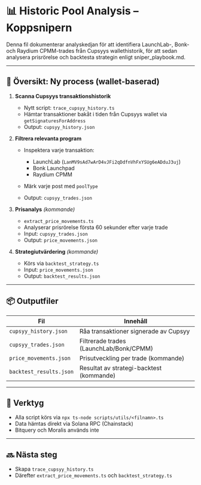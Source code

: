 # 📊 Historic Pool Analysis – Koppsnipern

Denna fil dokumenterar analyskedjan för att identifiera LaunchLab-, Bonk- och Raydium CPMM-trades från Cupsyys wallethistorik, för att sedan analysera prisrörelse och backtesta strategin enligt sniper\_playbook.md.

---

## 🔁 Översikt: Ny process (wallet-baserad)

1. **Scanna Cupsyys transaktionshistorik**

   * Nytt script: `trace_cupsyy_history.ts`
   * Hämtar transaktioner bakåt i tiden från Cupsyys wallet via `getSignaturesForAddress`
   * Output: `cupsyy_history.json`

2. **Filtrera relevanta program**

   * Inspektera varje transaktion:

     * LaunchLab (`LanMV9sAd7wArD4vJFi2qDdfnVhFxYSUg6eADduJ3uj`)
     * Bonk Launchpad
     * Raydium CPMM
   * Märk varje post med `poolType`
   * Output: `cupsyy_trades.json`

3. **Prisanalys** *(kommande)*

   * `extract_price_movements.ts`
   * Analyserar prisrörelse första 60 sekunder efter varje trade
   * Input: `cupsyy_trades.json`
   * Output: `price_movements.json`

4. **Strategiutvärdering** *(kommande)*

   * Körs via `backtest_strategy.ts`
   * Input: `price_movements.json`
   * Output: `backtest_results.json`

---

## 📦 Outputfiler

| Fil                     | Innehåll                                 |
| ----------------------- | ---------------------------------------- |
| `cupsyy_history.json`   | Råa transaktioner signerade av Cupsyy    |
| `cupsyy_trades.json`    | Filtrerade trades (LaunchLab/Bonk/CPMM)  |
| `price_movements.json`  | Prisutveckling per trade (kommande)      |
| `backtest_results.json` | Resultat av strategi-backtest (kommande) |

---

## 🧰 Verktyg

* Alla script körs via `npx ts-node scripts/utils/<filnamn>.ts`
* Data hämtas direkt via Solana RPC (Chainstack)
* Bitquery och Moralis används inte

---

## 🔜 Nästa steg

* Skapa `trace_cupsyy_history.ts`
* Därefter `extract_price_movements.ts` och `backtest_strategy.ts`
